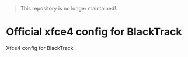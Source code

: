 > This repository is no longer maintained!.




# Official xfce4 config for BlackTrack


Xfce4 config for BlackTrack
